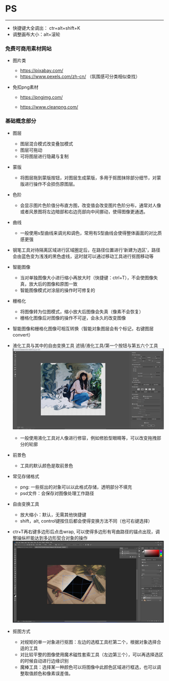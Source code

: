 # PS

---

- 快捷键大全调出： ctr+alt+shift+K
- 调整画布大小：alt+滚轮

### 免费可商用素材网站

- 图片类
  
  - https://pixabay.com/
  - https://www.pexels.com/zh-cn/ （氛围感可分类相似查找）

- 免扣png素材
  
  - https://pngimg.com/
  
  - https://www.cleanpng.com/

### 基础概念部分

- 图层
  
  - 图层混合模式改变叠加模式
  - 图层可拖动
  - 可将图层进行隐藏与复制

- 蒙版
  
  - 将图层拖到蒙版按钮，对图层生成蒙版，多用于抠图抹除部分细节，对蒙版进行操作不会损伤原图层。

- 色阶
  
  - 会显示图片色阶值分布直方图，改变值会改变图片色阶分布，通常对人像或者风景图将左边暗部和右边亮部向中间挪动，使得图像更通透。

- 曲线
  
  - 一般使用s型曲线来调光和调色，常用有S型曲线会使得整体画面的对比质感更强

- 钢笔工具对待隔离区域进行区域圈定后，在路径位置进行‘新建为选区’，路径会由蓝色变为浅浅的黑色虚线，这时就可以通过移动工具进行抠图移动等

- 智能图像
  
  - 当对单独图像大小进行缩小再放大时（快捷键：ctrl+T），不会使图像失真，放大后的图像和原图一致
  - 智能图像模式对涂层的操作时可修复的

- 栅格化
  
  - 将图像转为位图模式，缩小放大后图像会失真（像素不会恢复）
  - 栅格化图像后对图像的操作不可逆，会永久的改变图像

- 智能图像和栅格化图像可相互转换（智能对象图层会有个标记，右键图层convert）

- 液化工具与其中的自由变换工具 滤镜/液化工具/第一个按钮与第五六个工具
  ![](./pictures_of_PS/liquify.png)
  
  - 一般使用液化工具对人像进行修容，例如修脸型眼睛等，可以改变拖拽部分的轮廓

- 前景色
  
  - 工具的默认颜色是取前景色

- 常见存储格式
  
  - png: 一些抠出的对象可以以此格式存储，透明部分不填充
  - psd文件：会保存对图像处理工作路径

- 自由变换工具
  
  - 放大缩小：默认，无需其他快捷键
  - shift，alt, control键按住后都会使得变换方法不同（也可右键选择）

- ctr+T再右键多边形后点击wrap, 可以使得多边形有弯曲路径的锚点出现，调整操纵杆能达到多边形契合对象的操作
  ![](./pictures_of_PS/free_change_of_wrap.png)

- 抠图方式
	- 对规矩的单一对象进行抠图：左边的选框工具栏第二个，根据对象选择合适的工具
    - 对比较平整的图像使用魔术磁性套索工具（左边第三个），可以再选择选区的时候自动进行边缘识别
    - 魔棒工具：选择某一种颜色可以将图像中此颜色区域进行框选，也可以调整取值颜色和像素误差值。
